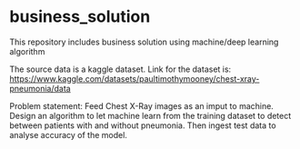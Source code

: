 # business_solution
This repository includes business solution using machine/deep learning algorithm 

The source data is a kaggle dataset. Link for the dataset is:
https://www.kaggle.com/datasets/paultimothymooney/chest-xray-pneumonia/data


Problem statement: Feed Chest X-Ray images as an imput to machine. Design an algorithm to let machine learn from the training dataset to detect between patients with and without pneumonia. Then ingest test data to analyse accuracy of the model.
